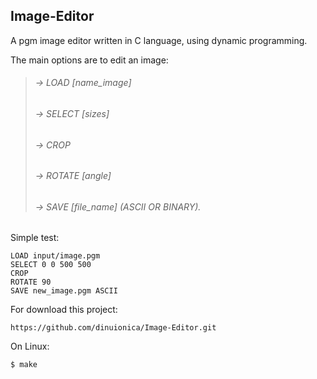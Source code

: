 
## Image-Editor<br />

 A pgm image editor written in C language, using dynamic programming.

 The main options are to edit an image:
 
 >###### -> LOAD [name_image]<br />
 >###### -> SELECT [sizes]<br />
 >###### -> CROP<br />
 >###### -> ROTATE [angle]<br />
 >###### -> SAVE [file_name] (ASCII OR BINARY).<br />

Simple test:<br />
```
LOAD input/image.pgm
SELECT 0 0 500 500
CROP
ROTATE 90
SAVE new_image.pgm ASCII
```
For download this project:
```
https://github.com/dinuionica/Image-Editor.git
```

On Linux:

```
$ make
```

